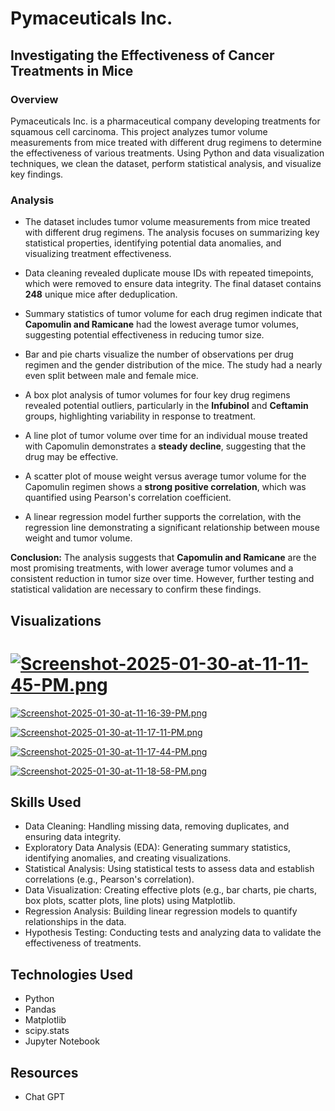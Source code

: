 # Pymaceuticals Inc.  
## Investigating the Effectiveness of Cancer Treatments in Mice  

###  Overview  
Pymaceuticals Inc. is a pharmaceutical company developing treatments for squamous cell carcinoma. This project analyzes tumor volume measurements from mice treated with different drug regimens to determine the effectiveness of various treatments. Using Python and data visualization techniques, we clean the dataset, perform statistical analysis, and visualize key findings.  

### Analysis  

- The dataset includes tumor volume measurements from mice treated with different drug regimens. The analysis focuses on summarizing key statistical properties, identifying potential data anomalies, and visualizing treatment effectiveness.  

- Data cleaning revealed duplicate mouse IDs with repeated timepoints, which were removed to ensure data integrity. The final dataset contains **248** unique mice after deduplication.  

- Summary statistics of tumor volume for each drug regimen indicate that **Capomulin and Ramicane** had the lowest average tumor volumes, suggesting potential effectiveness in reducing tumor size.  

- Bar and pie charts visualize the number of observations per drug regimen and the gender distribution of the mice. The study had a nearly even split between male and female mice.  

- A box plot analysis of tumor volumes for four key drug regimens revealed potential outliers, particularly in the **Infubinol** and **Ceftamin** groups, highlighting variability in response to treatment.  

- A line plot of tumor volume over time for an individual mouse treated with Capomulin demonstrates a **steady decline**, suggesting that the drug may be effective.  

- A scatter plot of mouse weight versus average tumor volume for the Capomulin regimen shows a **strong positive correlation**, which was quantified using Pearson's correlation coefficient.  

- A linear regression model further supports the correlation, with the regression line demonstrating a significant relationship between mouse weight and tumor volume.  

**Conclusion:** The analysis suggests that **Capomulin and Ramicane** are the most promising treatments, with lower average tumor volumes and a consistent reduction in tumor size over time. However, further testing and statistical validation are necessary to confirm these findings.  

## Visualizations
# [![Screenshot-2025-01-30-at-11-11-45-PM.png](https://i.postimg.cc/jdcwgCbP/Screenshot-2025-01-30-at-11-11-45-PM.png)](https://postimg.cc/N5yjLsLj)

[![Screenshot-2025-01-30-at-11-16-39-PM.png](https://i.postimg.cc/sDjqdHtq/Screenshot-2025-01-30-at-11-16-39-PM.png)](https://postimg.cc/rzHQ5jyN)

[![Screenshot-2025-01-30-at-11-17-11-PM.png](https://i.postimg.cc/mD4V3t4J/Screenshot-2025-01-30-at-11-17-11-PM.png)](https://postimg.cc/VS7jmsdW)

[![Screenshot-2025-01-30-at-11-17-44-PM.png](https://i.postimg.cc/tJY6Fjs8/Screenshot-2025-01-30-at-11-17-44-PM.png)](https://postimg.cc/p5Myt3YB)

[![Screenshot-2025-01-30-at-11-18-58-PM.png](https://i.postimg.cc/DwgrGF5y/Screenshot-2025-01-30-at-11-18-58-PM.png)](https://postimg.cc/v44xRJpp)

## Skills Used
* Data Cleaning: Handling missing data, removing duplicates, and ensuring data integrity.
* Exploratory Data Analysis (EDA): Generating summary statistics, identifying anomalies, and creating visualizations.
* Statistical Analysis: Using statistical tests to assess data and establish correlations (e.g., Pearson's correlation).
* Data Visualization: Creating effective plots (e.g., bar charts, pie charts, box plots, scatter plots, line plots) using Matplotlib.
* Regression Analysis: Building linear regression models to quantify relationships in the data.
* Hypothesis Testing: Conducting tests and analyzing data to validate the effectiveness of treatments.

## Technologies Used
- Python 
- Pandas  
- Matplotlib  
- scipy.stats 
- Jupyter Notebook  

## Resources
- Chat GPT
